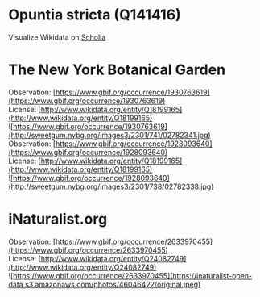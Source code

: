 
Opuntia stricta (Q141416)
=========================
  
Visualize Wikidata on [Scholia](https://scholia.toolforge.org/taxon/Q141416)
# The New York Botanical Garden
  
Observation: [https://www.gbif.org/occurrence/1930763619](https://www.gbif.org/occurrence/1930763619)  
License: [http://www.wikidata.org/entity/Q18199165](http://www.wikidata.org/entity/Q18199165)  
![https://www.gbif.org/occurrence/1930763619](http://sweetgum.nybg.org/images3/2301/741/02782341.jpg)  
Observation: [https://www.gbif.org/occurrence/1928093640](https://www.gbif.org/occurrence/1928093640)  
License: [http://www.wikidata.org/entity/Q18199165](http://www.wikidata.org/entity/Q18199165)  
![https://www.gbif.org/occurrence/1928093640](http://sweetgum.nybg.org/images3/2301/738/02782338.jpg)
# iNaturalist.org
  
Observation: [https://www.gbif.org/occurrence/2633970455](https://www.gbif.org/occurrence/2633970455)  
License: [http://www.wikidata.org/entity/Q24082749](http://www.wikidata.org/entity/Q24082749)  
![https://www.gbif.org/occurrence/2633970455](https://inaturalist-open-data.s3.amazonaws.com/photos/46046422/original.jpeg)